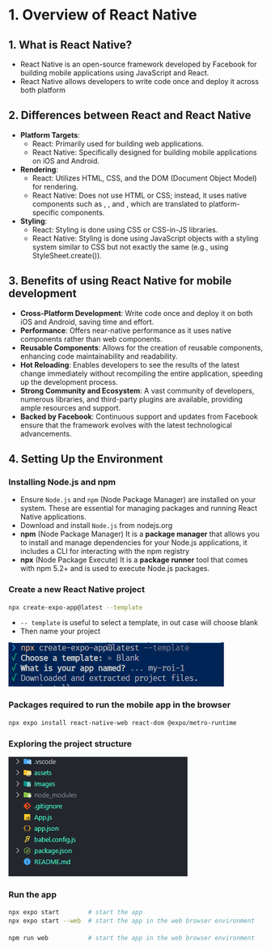 # 1. Overview of React Native

## 1. What is React Native?

- React Native is an open-source framework developed by Facebook for building mobile applications using JavaScript and React.
- React Native allows developers to write code once and deploy it across both platform

## 2. Differences between React and React Native

- **Platform Targets**:
  - React: Primarily used for building web applications.
  - React Native: Specifically designed for building mobile applications on iOS and Android.
- **Rendering**:
  - React: Utilizes HTML, CSS, and the DOM (Document Object Model) for rendering.
  - React Native: Does not use HTML or CSS; instead, it uses native components such as <View>, <Text>, and <Image>, which are translated to platform-specific components.
- **Styling**:
  - React: Styling is done using CSS or CSS-in-JS libraries.
  - React Native: Styling is done using JavaScript objects with a styling system similar to CSS but not exactly the same (e.g., using StyleSheet.create()).

## 3. Benefits of using React Native for mobile development

- **Cross-Platform Development**: Write code once and deploy it on both iOS and Android, saving time and effort.
- **Performance**: Offers near-native performance as it uses native components rather than web components.
- **Reusable Components**: Allows for the creation of reusable components, enhancing code maintainability and readability.
- **Hot Reloading**: Enables developers to see the results of the latest change immediately without recompiling the entire application, speeding up the development process.
- **Strong Community and Ecosystem**: A vast community of developers, numerous libraries, and third-party plugins are available, providing ample resources and support.
- **Backed by Facebook**: Continuous support and updates from Facebook ensure that the framework evolves with the latest technological advancements.

## 4. Setting Up the Environment

### Installing Node.js and npm

- Ensure `Node.js` and `npm` (Node Package Manager) are installed on your system. These are essential for managing packages and running React Native applications.
- Download and install `Node.js` from nodejs.org
- **npm** (Node Package Manager)  It is a **package manager** that allows you to install and manage dependencies for your Node.js applications, it includes a CLI for interacting with the npm registry
- **npx** (Node Package Execute) It is a **package runner** tool that comes with npm 5.2+ and is used to execute Node.js packages.

### Create a new React Native project

```bash
npx create-expo-app@latest --template
```

- `-- template` is useful to select a template, in out case will choose blank
- Then name your project

![create](Images/JH_2024-05-19-18-20-54.png)

### Packages required to run the mobile app in the browser

```bash
npx expo install react-native-web react-dom @expo/metro-runtime
```

### Exploring the project structure

![explore](Images/JH_2024-05-19-18-35-30.png)

### Run the app

```bash
npx expo start        # start the app
npx expo start --web  # start the app in the web browser environment

npm run web           # start the app in the web browser environment
```
